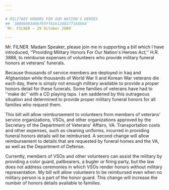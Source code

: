 ```yaml
---
---

# MILITARY HONORS FOR OUR NATION'S HEROES
## `3080b60340bf93ff81612882771646b4`
`Mr. FILNER — 29 October 2009`

---
```



Mr. FILNER. Madam Speaker, please join me in supporting a bill which 
I have introduced, ''Providing Military Honors For Our Nation's Heroes 
Act,'' H.R. 3886, to reimburse expenses of volunteers who provide 
military funeral honors at veterans' funerals.

Because thousands of service members are deployed in Iraq and 
Afghanistan while thousands of World War II and Korean War veterans die 
each day, there is simply not enough military available to provide a 
proper honors detail for these funerals. Some families of veterans have 
had to ''make do'' with a CD playing taps. I am saddened by this 
outrageous situation and determined to provide proper military funeral 
honors for all families who request them.

This bill will allow reimbursement to volunteers from members of 
veterans' service organizations, VSOs, and other organizations approved 
by the Secretary of the Department of Veterans' Affairs, VA. 
Transportation costs and other expenses, such as cleaning uniforms, 
incurred in providing funeral honors details will be reimbursed. A 
second change will allow reimbursement to details that are requested by 
funeral homes and the VA, as well as the Department of Defense.

Currently, members of VSOs and other volunteers can assist the 
military by providing a color guard, pallbearers, a bugler or firing 
party, but the law does not address ceremonies in which VSOs render 
honors without military representation. My bill will allow volunteers 
to be reimbursed even when no military person is a part of the honor 
guard. This change will increase the number of honors details available 
to families.
